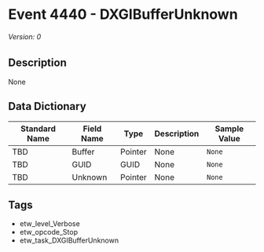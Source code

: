 # Event 4440 - DXGIBufferUnknown
###### Version: 0

## Description
None

## Data Dictionary
|Standard Name|Field Name|Type|Description|Sample Value|
|---|---|---|---|---|
|TBD|Buffer|Pointer|None|`None`|
|TBD|GUID|GUID|None|`None`|
|TBD|Unknown|Pointer|None|`None`|

## Tags
* etw_level_Verbose
* etw_opcode_Stop
* etw_task_DXGIBufferUnknown